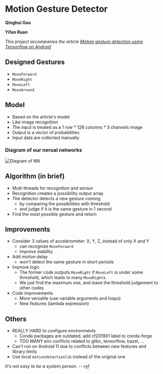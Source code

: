 # Motion Gesture Detector

**Qinghui Gao**

**Yifan Ruan**

*This project accompanies the article [Motion gesture detection using Tensorflow on Android](http://blog.lemberg.co.uk/motion-gesture-detection-using-tensorflow-android)*

## Designed Gestures
- `MoveForward`
- `MoveRight`
- `MoveLeft`
- `MoveAround`

## Model
- Based on the article's model
- Like image recognition
- The input is treated as a 1 row * 128 columns * 3 channels image
- Output is a vector of probabilities
- Input data are collected manually

### Diagram of our nerual networks
![Diagram of NN](https://lembergsolutions.com/sites/default/files/blog/imce/image_13.jpg)

## Algorithm (in brief)
- Multi threads for recognition and sensor
- Recognition creates a possibility output array
- The detector detects a new gesture coming
    - by comparing the possibilities with threshold
    - and judge if it is the same gesture in 1 second
- Find the most possible gesture and return

## Improvements
- Consider 3 values of accelerometer: X, Y, Z, instead of only X and Y
    - can recognize `MoveForward`
    - Improve stability
- Add motion delay
    - won't detect the same gesture in short periods
- Improve logic
    - The former code outputs `MoveRight` if `MoveLeft` is under some threshold, which leads to many `MoveRight`s
    - We just find the maximum one, and leave the threshold judgement to other codes
- Code improvements
    - More versatile (use variable arguments and loops)
    - New features (lambda expression)

## Others
- REALLY HARD to configure environments
    - Conda packages are outdated, add cf201901 label to conda-forge
    - TOO MANY env conflicts related to glibc, tensorflow, bazel, ...
- Can't run on Android 11 due to conflicts between new features and library limits
- Use local `motiondetectionlib` instead of the original one

*It's not easy to be a system person. -- ryf*
